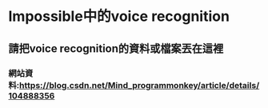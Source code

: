 # Impossible中的voice recognition
## 請把voice recognition的資料或檔案丟在這裡

### 網站資料:https://blog.csdn.net/Mind_programmonkey/article/details/104888356
